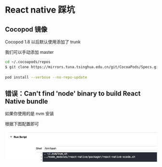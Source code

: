 # React native 踩坑

## Cocopod 镜像

Cocopod 1.8 以后默认使用添加了 trunk

我们可以手动添加 master

```bash
cd ~/.cocoapods/repos 
$ git clone https://mirrors.tuna.tsinghua.edu.cn/git/CocoaPods/Specs.git master

pod install --verbose --no-repo-update
```

## 错误：Can't find 'node' binary to build React Native bundle

如果你使用的是 nvm 安装

根据下图配置即可

![](./asserts/img.png)

